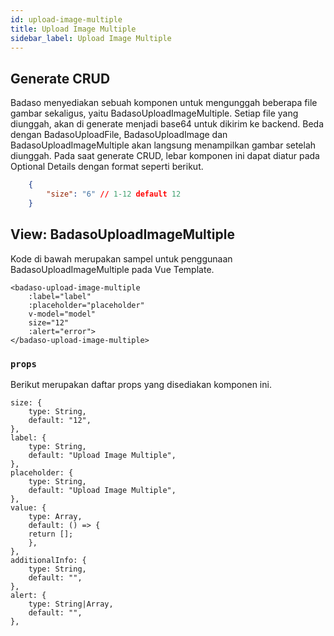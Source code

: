 ```yaml
---
id: upload-image-multiple
title: Upload Image Multiple
sidebar_label: Upload Image Multiple
---
```


## Generate CRUD

Badaso menyediakan sebuah komponen untuk mengunggah beberapa file gambar sekaligus, yaitu BadasoUploadImageMultiple. Setiap file yang diunggah, akan di generate menjadi base64 untuk dikirim ke backend. Beda dengan BadasoUploadFile, BadasoUploadImage dan BadasoUploadImageMultiple akan langsung menampilkan gambar setelah diunggah. Pada saat generate CRUD, lebar komponen ini dapat diatur pada Optional Details dengan format seperti berikut.
<!--DOCUSAURUS_CODE_TABS-->
<!--JSON-->
```json
    {
        "size": "6" // 1-12 default 12
    }
```
<!--END_DOCUSAURUS_CODE_TABS-->

## View: BadasoUploadImageMultiple

Kode di bawah merupakan sampel untuk penggunaan BadasoUploadImageMultiple pada Vue Template.

<!--DOCUSAURUS_CODE_TABS-->
<!--Vue-->
```vue
<badaso-upload-image-multiple
    :label="label"
    :placeholder="placeholder"
    v-model="model"
    size="12"
    :alert="error">
</badaso-upload-image-multiple>
```
<!--END_DOCUSAURUS_CODE_TABS-->

### `props`

Berikut merupakan daftar props yang disediakan komponen ini.

```
size: {
    type: String,
    default: "12",
},
label: {
    type: String,
    default: "Upload Image Multiple",
},
placeholder: {
    type: String,
    default: "Upload Image Multiple",
},
value: {
    type: Array,
    default: () => {
    return [];
    },
},
additionalInfo: {
    type: String,
    default: "",
},
alert: {
    type: String|Array,
    default: "",
},
```